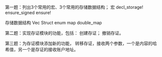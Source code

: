 第一题：列出3个常用的宏、3个常用的存储数据结构；
宏
decl_storage!
ensure_signed
ensure!

存储数据结构
Vec<T>
Struct
enum
map
double_map


第二题：实现存证模块的功能，包括：
创建存证；
撤销存证。

第三题：为存证模块添加新的功能，
转移存证，接收两个参数，一个是内容的哈希值，另一个是存证的接收账户地址。